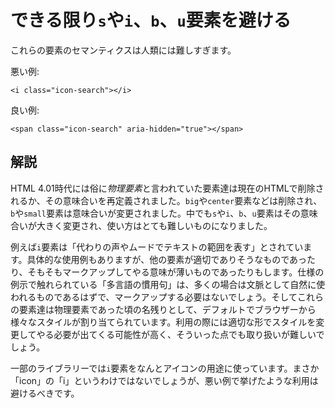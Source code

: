 # できる限り`s`や`i`、`b`、`u`要素を避ける

これらの要素のセマンティクスは人類には難しすぎます。

悪い例:

    <i class="icon-search"></i>

良い例:

    <span class="icon-search" aria-hidden="true"></span>


## 解説

HTML 4.01時代には俗に*物理要素*と言われていた要素達は現在のHTMLで削除されるか、その意味合いを再定義されました。`big`や`center`要素などは削除され、`b`や`small`要素は意味合いが変更されました。中でも`s`や`i`、`b`、`u`要素はその意味合いが大きく変更され、使い方はとても難しいものになりました。

例えば`i`要素は「代わりの声やムードでテキストの範囲を表す」とされています。具体的な使用例もありますが、他の要素が適切でありそうなものであったり、そもそもマークアップしてやる意味が薄いものであったりもします。仕様の例示で触れられている「多言語の慣用句」は、多くの場合は文脈として自然に使われるものであるはずで、マークアップする必要はないでしょう。そしてこれらの要素達は物理要素であった頃の名残りとして、デフォルトでブラウザーから様々なスタイルが割り当てられています。利用の際には適切な形でスタイルを変更してやる必要が出てくる可能性が高く、そういった点でも取り扱いが難しいでしょう。

一部のライブラリーでは`i`要素をなんとアイコンの用途に使っています。まさか「icon」の「i」というわけではないでしょうが、悪い例で挙げたような利用は避けるべきです。
